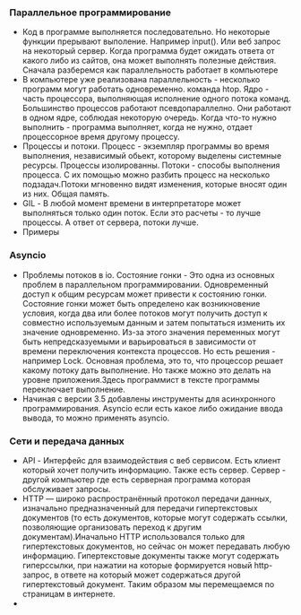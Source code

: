### Параллельное программирование
- Код в программе выполняется последовательно. Но некоторые функции прерывают выполение. Например input(). Или веб запрос на некоторый сервер. Когда программа будет ожидать ответа от какого либо из сайтов, она может выполнять полезные действия. Сначала разберемся как параллельность работает в компьютере
- В компьютере уже реализована параллельность - несколько программ могут работать одновременно. команда htop. Ядро - часть процессора, выполняющая исполнение одного потока команд. Большинство процессов работают псевдопараллелно. Они работают в одном ядре, соблюдая некоторую очередь. Когда что-то нужно выполнить - программа выполняет, когда не нужно, отдает процессорное время другому процессу.
- Процессы и потоки. Процесс  - экземпляр программы во время выполнения, независимый обьект, которому выделены системные ресурсы. Процессы изолированны. Потоки - способы выполнения процесса. С их помощью можно разбить процесс на несколько подзадач.Потоки мгновенно видят изменения, которые вносят один из них.  Общая память. 
- GIL - В любой момент времени в интерпретаторе может выполняться только один поток. Если это расчеты - то лучше процессы. А ответ от сервера, потоки лучше. 
- Примеры

### Asyncio
- Проблемы потоков в io. Состояние гонки - Это одна из основных проблем в параллельном программировании. Одновременный доступ к общим ресурсам может привести к состоянию гонки. Состояние гонки может быть определено как возникновение условия, когда два или более потоков могут получить доступ к совместно используемым данным и затем попытаться изменить их значение одновременно. Из-за этого значения переменных могут быть непредсказуемыми и варьироваться в зависимости от времени переключения контекста процессов. Но есть решения - например Lock.
Основная проблема, это то, что процессор решает какому потоку дать выполнение. Но также можно это делать на уровне приложения.Здесь программист в тексте программы переключает выполнение. 
- Начиная с версии 3.5 добавлены инструменты для асинхронного программирования. Asyncio если есть какое либо ожидание ввода вывода, то можно применять asyncio. 

### Сети и передача данных 
 - API - Интерфейс для взаимодействия с веб сервисом. Есть клиент который хочет получить информацию. Также есть сервер. Сервер - другой компьютер где есть серверная программа которая обслуживает запросы. 
 - HTTP — широко распространённый протокол передачи данных, изначально предназначенный для передачи гипертекстовых документов (то есть документов, которые могут содержать ссылки, позволяющие организовать переход к другим документам).Иначально HTTP использовался только для гипертекстовых документов, но сейчас он может передавать любую информацию. Гипертекстовые документы также могут содержать гиперcсылки, при нажатии на которые формируется новый http-запрос, в ответе на который может содержаться другой гипертекстовый документ. Таким образом мы перемещаемся по страницам в интернете.
 - 
